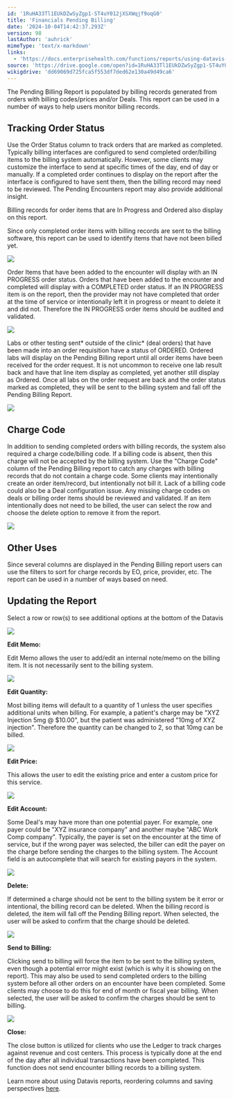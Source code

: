 ```yaml
---
id: '1RuHA33Tl1EUkDZwSyZgp1-ST4uY012jXSXWqjf9oqG0'
title: 'Financials Pending Billing'
date: '2024-10-04T14:42:37.293Z'
version: 98
lastAuthor: 'auhrick'
mimeType: 'text/x-markdown'
links:
  - 'https://docs.enterprisehealth.com/functions/reports/using-datavis-grids-data-tools/'
source: 'https://drive.google.com/open?id=1RuHA33Tl1EUkDZwSyZgp1-ST4uY012jXSXWqjf9oqG0'
wikigdrive: 'dd69069d725fca5f553df7ded62e130a49d49ca6'
---
```

The Pending Billing Report is populated by billing records generated from orders with billing codes/prices and/or Deals. This report can be used in a number of ways to help users monitor billing records.

## Tracking Order Status

Use the Order Status column to track orders that are marked as completed. Typically billing interfaces are configured to send completed order/billing items to the billing system automatically. However, some clients may customize the interface to send at specific times of the day, end of day or manually. If a completed order continues to display on the report after the interface is configured to have sent them, then the billing record may need to be reviewed. The Pending Encounters report may also provide additional insight.

Billing records for order items that are In Progress and Ordered also display on this report.

Since only completed order items with billing records are sent to the billing software, this report can be used to identify items that have not been billed yet.

![](../financials-pending-billing.assets/5d7f389e8da44657f84742b4bcb9612e.png)

Order Items that have been added to the encounter will display with an IN PROGRESS order status. Orders that have been added to the encounter and completed will display with a COMPLETED order status. If an IN PROGRESS item is on the report, then the provider may not have completed that order at the time of service or intentionally left it in progress or meant to delete it and did not. Therefore the IN PROGRESS order items should be audited and validated.

![](../financials-pending-billing.assets/e41dcebde337353ee0e449cbe1e6c0cb.png)

Labs or other testing sent* outside of the clinic* (deal orders) that have been made into an order requisition have a status of ORDERED. Ordered labs will display on the Pending Billing report until all order items have been received for the order request. It is not uncommon to receive one lab result back and have that line item display as completed, yet another still display as Ordered. Once all labs on the order request are back and the order status marked as completed, they will be sent to the billing system and fall off the Pending Billing Report.

![](../financials-pending-billing.assets/30115d4cd94ac9dd3f9f66503cb08f83.png)

## Charge Code

In addition to sending completed orders with billing records, the system also required a charge code/billing code.  If a billing code is absent, then this charge will not be accepted by the billing system. Use the "Charge Code" column of the Pending Billing report to catch any charges with billing records that do not contain a charge code.  Some clients may intentionally create an order item/record, but intentionally not bill it. Lack of a billing code could also be a Deal configuration issue. Any missing charge codes on deals or billing order items should be reviewed and validated. If an item intentionally does not need to be billed, the user can select the row and choose the delete option to remove it from the report.

![](../financials-pending-billing.assets/30b0fbfa847872daa77e726a44322c7f.png)

## Other Uses

Since several columns are displayed in the Pending Billing report users can use the filters to sort for charge records by EO, price, provider, etc. The report can be used in a number of ways based on need.

## Updating the Report

Select a row or row(s) to see additional options at the bottom of the Datavis

![](../financials-pending-billing.assets/598efca9d8c638881034ddd3b67d2e2d.png)

**Edit Memo:**

Edit Memo allows the user to add/edit an internal note/memo on the billing item. It is not necessarily sent to the billing system.

![](../financials-pending-billing.assets/08dddc8d375b793081db0a2233615c5d.png)

**Edit Quantity:**

Most billing items will default to a quantity of 1 unless the user specifies additional units when billing. For example, a patient's charge may be "XYZ Injection 5mg @ $10.00", but the patient was administered "10mg of XYZ injection". Therefore the quantity can be changed to 2, so that 10mg can be billed.

![](../financials-pending-billing.assets/08228f396fec55cb1c58b5e69a48585f.png)

**Edit Price:**

This allows the user to edit the existing price and enter a custom price for this service.

![](../financials-pending-billing.assets/dd01c8443f51db81038a2b7293fc33fa.png)

**Edit Account:**

Some Deal's may have more than one potential payer. For example, one payer could be "XYZ insurance company" and another maybe "ABC Work Comp company". Typically, the payer is set on the encounter at the time of service, but if the wrong payer was selected, the biller can edit the payer on the charge before sending the charges to the billing system. The Account field is an autocomplete that will search for existing payors in the system.

![](../financials-pending-billing.assets/faa0c6d529fa578e724cf91e6f207c29.png)

**Delete:**

If determined a charge should not be sent to the billing system be it error or intentional, the billing record can be deleted. When the billing record is deleted, the item will fall off the Pending Billing report. When selected, the user will be asked to confirm that the charge should be deleted.

![](../financials-pending-billing.assets/c8d65cf0072efff00dd3298ebca77956.png)

**Send to Billing:**

Clicking send to billing will force the item to be sent to the billing system, even though a potential error might exist (which is why it is showing on the report). This may also be used to send completed orders to the billing system before all other orders on an encounter have been completed. Some clients may choose to do this for end of month or fiscal year billing. When selected, the user will be asked to confirm the charges should be sent to billing.

![](../financials-pending-billing.assets/a587ea379dad41db579d5fd9e8212a4c.png)

**Close:**

The close button is utilized for clients who use the Ledger to track charges against revenue and cost centers. This process is typically done at the end of the day after all individual transactions have been completed. This function does not send encounter billing records to a billing system.

Learn more about using Datavis reports, reordering columns and saving perspectives [here](https://docs.enterprisehealth.com/functions/reports/using-datavis-grids-data-tools/).
